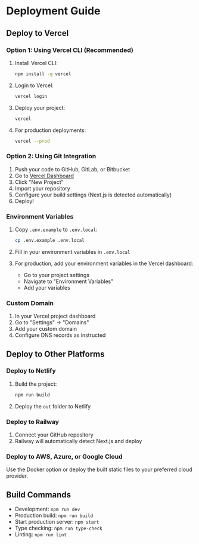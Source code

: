 # Deployment Guide

## Deploy to Vercel

### Option 1: Using Vercel CLI (Recommended)

1. Install Vercel CLI:
   ```bash
   npm install -g vercel
   ```

2. Login to Vercel:
   ```bash
   vercel login
   ```

3. Deploy your project:
   ```bash
   vercel
   ```

4. For production deployments:
   ```bash
   vercel --prod
   ```

### Option 2: Using Git Integration

1. Push your code to GitHub, GitLab, or Bitbucket
2. Go to [Vercel Dashboard](https://vercel.com/dashboard)
3. Click "New Project"
4. Import your repository
5. Configure your build settings (Next.js is detected automatically)
6. Deploy!

### Environment Variables

1. Copy `.env.example` to `.env.local`:
   ```bash
   cp .env.example .env.local
   ```

2. Fill in your environment variables in `.env.local`

3. For production, add your environment variables in the Vercel dashboard:
   - Go to your project settings
   - Navigate to "Environment Variables"
   - Add your variables

### Custom Domain

1. In your Vercel project dashboard
2. Go to "Settings" → "Domains"
3. Add your custom domain
4. Configure DNS records as instructed

## Deploy to Other Platforms

### Deploy to Netlify

1. Build the project:
   ```bash
   npm run build
   ```

2. Deploy the `out` folder to Netlify

### Deploy to Railway

1. Connect your GitHub repository
2. Railway will automatically detect Next.js and deploy

### Deploy to AWS, Azure, or Google Cloud

Use the Docker option or deploy the built static files to your preferred cloud provider.

## Build Commands

- Development: `npm run dev`
- Production build: `npm run build`
- Start production server: `npm start`
- Type checking: `npm run type-check`
- Linting: `npm run lint`
